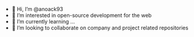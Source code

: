 - 👋 Hi, I’m @anoack93
- 👀 I’m interested in open-source development for the web
- 🌱 I’m currently learning ...
- 💞️ I’m looking to collaborate on company and project related repositories

<!---
anoack93/anoack93 is a ✨ special ✨ repository because its `README.md` (this file) appears on your GitHub profile.
You can click the Preview link to take a look at your changes.
--->
